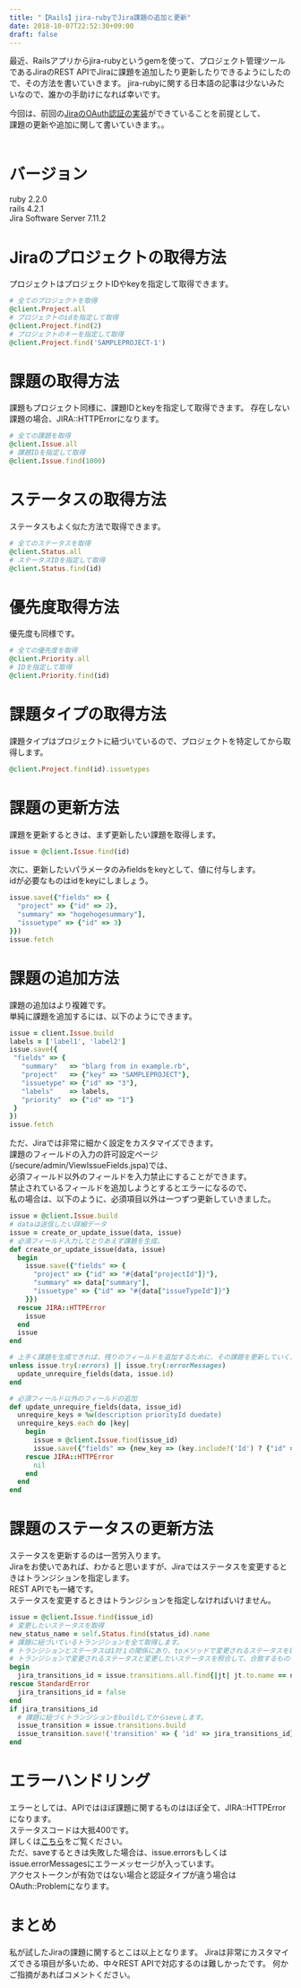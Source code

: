 ```yaml
---
title: "【Rails】jira-rubyでJira課題の追加と更新"
date: 2018-10-07T22:52:30+09:00
draft: false
---
```

最近、Railsアプリからjira-rubyというgemを使って、プロジェクト管理ツールであるJiraのREST APIでJiraに課題を追加したり更新したりできるようにしたので、その方法を書いていきます。
jira-rubyに関する日本語の記事は少ないみたいなので、誰かの手助けになれば幸いです。

今回は、前回の[JiraのOAuth認証の実装](./jira-ruby1.md)ができていることを前提として、  
課題の更新や追加に関して書いていきます。。  
 
# バージョン
ruby 2.2.0  
rails 4.2.1  
Jira Software Server 7.11.2

# Jiraのプロジェクトの取得方法
プロジェクトはプロジェクトIDやkeyを指定して取得できます。  

```rb
# 全てのプロジェクトを取得
@client.Project.all
# プロジェクトのidを指定して取得
@client.Project.find(2)
# プロジェクトのキーを指定して取得
@client.Project.find('SAMPLEPROJECT-1')
```

# 課題の取得方法
課題もプロジェクト同様に、課題IDとkeyを指定して取得できます。
存在しない課題の場合、JIRA::HTTPErrorになります。

```rb
# 全ての課題を取得
@client.Issue.all
# 課題IDを指定して取得
@client.Issue.find(1000)
```

# ステータスの取得方法
ステータスもよく似た方法で取得できます。

```rb
# 全てのステータスを取得
@client.Status.all
# ステータスIDを指定して取得
@client.Status.find(id)
```

# 優先度取得方法
優先度も同様です。

```rb
# 全ての優先度を取得
@client.Priority.all
# IDを指定して取得
@client.Priority.find(id)
```

# 課題タイプの取得方法
課題タイプはプロジェクトに紐づいているので、プロジェクトを特定してから取得します。

```rb
@client.Project.find(id).issuetypes
```

# 課題の更新方法
課題を更新するときは、まず更新したい課題を取得します。

```rb
issue = @client.Issue.find(id)
```

次に、更新したいパラメータのみfieldsをkeyとして、値に付与します。  
idが必要なものはidをkeyにしましょう。

```rb
issue.save({"fields" => {
  "project" => {"id" => 2},
  "summary" => "hogehogesummary"],
  "issuetype" => {"id" => 3}
}})
issue.fetch
```

# 課題の追加方法
課題の追加はより複雑です。  
単純に課題を追加するには、以下のようにできます。

```rb
issue = client.Issue.build
labels = ['label1', 'label2']
issue.save({
 "fields" => {
   "summary"   => "blarg from in example.rb",
   "project"   => {"key" => "SAMPLEPROJECT"},
   "issuetype" => {"id" => "3"},
   "labels"    => labels,
   "priority"  => {"id" => "1"}
 }
})
issue.fetch
```

ただ、Jiraでは非常に細かく設定をカスタマイズできます。  
課題のフィールドの入力の許可設定ページ(/secure/admin/ViewIssueFields.jspa)では、  
必須フィールド以外のフィールドを入力禁止にすることができます。  
禁止されているフィールドを追加しようとするとエラーになるので、  
私の場合は、以下のように、必須項目以外は一つずつ更新していきました。  

```rb
issue = @client.Issue.build
# dataは送信したい詳細データ
issue = create_or_update_issue(data, issue)
# 必須フィールド入力してとりあえず課題を生成。
def create_or_update_issue(data, issue)
  begin
    issue.save({"fields" => {
      "project" => {"id" => "#{data["projectId"]}"},
      "summary" => data["summary"],
      "issuetype" => {"id" => "#{data["issueTypeId"]}"}
    }})
  rescue JIRA::HTTPError
    issue
  end
  issue
end

# 上手く課題を生成できれば、残りのフィールドを追加するために、その課題を更新していく。
unless issue.try(:errors) || issue.try(:errorMessages)
  update_unrequire_fields(data, issue.id)
end

# 必須フィールド以外のフィールドの追加
def update_unrequire_fields(data, issue_id)
  unrequire_keys = %w(description priorityId duedate)
  unrequire_keys.each do |key|
    begin
      issue = @client.Issue.find(issue_id)
      issue.save({"fields" => {new_key => (key.include?('Id') ? {"id" => "#{data[key]}"} : "#{data[key]}")}})
    rescue JIRA::HTTPError
      nil
    end
  end
end
```


# 課題のステータスの更新方法
ステータスを更新するのは一苦労入ります。  
Jiraをお使いであれば、わかると思いますが、Jiraではステータスを変更するときはトランジションを指定します。  
REST APIでも一緒です。  
ステータスを変更するときはトランジションを指定しなければいけません。  

```rb
issue = @client.Issue.find(issue_id)
# 変更したいステータスを取得
new_status_name = self.Status.find(status_id).name
# 課題に紐づいているトランジションを全て取得します。
# トランジションとステータスは1対１の関係にあり、toメソッドで変更されるステータスを取得することができます。
# トランジションで変更されるステータスと変更したいステータスを照合して、合致するものを取得します。
begin
  jira_transitions_id = issue.transitions.all.find{|jt| jt.to.name == new_status_name }.id
rescue StandardError
  jira_transitions_id = false
end
if jira_transitions_id
  # 課題に紐づくトランジションをbuildしてからseveします。
  issue_transition = issue.transitions.build
  issue_transition.save!('transition' => { 'id' => jira_transitions_id})
end
```

# エラーハンドリング
エラーとしては、APIではほぼ課題に関するものはほぼ全て、JIRA::HTTPErrorになります。  
ステータスコードは大抵400です。  
詳しくは[こちら](https://docs.atlassian.com/software/jira/docs/api/REST/7.6.1/)をご覧ください。  
ただ、saveするときは失敗した場合は、issue.errorsもしくはissue.errorMessagesにエラーメッセージが入っています。  
アクセストークンが有効ではない場合と認証タイプが違う場合はOAuth::Problemになります。


# まとめ
私が試したJiraの課題に関するとこは以上となります。
Jiraは非常にカスタマイズできる項目が多いため、中々REST APIで対応するのは難しかったです。
何かご指摘があればコメントください。
